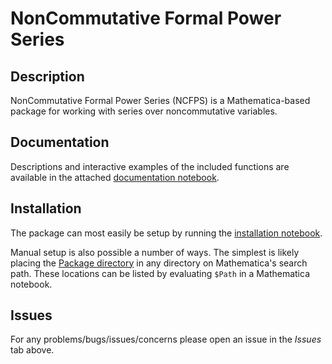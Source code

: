# NonCommutative Formal Power Series

## Description

NonCommutative Formal Power Series (NCFPS) is a Mathematica-based package for working with series over noncommutative variables.

## Documentation

Descriptions and interactive examples of the included functions are available in the attached [documentation notebook](Documentation/Documentation.nb).

## Installation

The package can most easily be setup by running the [installation notebook](Package/installer.nb).

Manual setup is also possible a number of ways. The simplest is likely placing the [Package directory](Package) in any directory on Mathematica's search path. These locations can be listed by evaluating `$Path` in a Mathematica notebook.

## Issues

For any problems/bugs/issues/concerns please open an issue in the *Issues* tab above.